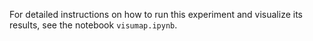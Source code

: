 For detailed instructions on how to run this experiment and visualize its results, see the notebook `visumap.ipynb`.